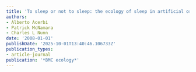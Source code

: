 ```yaml
---
title: 'To sleep or not to sleep: the ecology of sleep in artificial organisms'
authors:
- Alberto Acerbi
- Patrick McNamara
- Charles L Nunn
date: '2008-01-01'
publishDate: '2025-10-01T13:40:46.106733Z'
publication_types:
- article-journal
publication: '*BMC ecology*'
---
```

